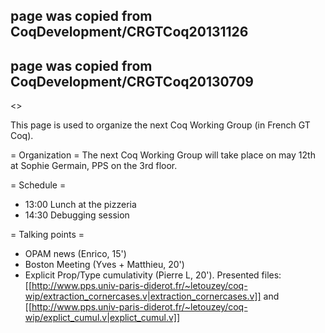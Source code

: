 ## page was copied from CoqDevelopment/CRGTCoq20131126
## page was copied from CoqDevelopment/CRGTCoq20130709
<<TableOfContents>>

This page is used to organize the next Coq Working Group (in French GT Coq).

= Organization =
The next Coq Working Group will take place on may 12th at Sophie Germain, PPS on the 3rd floor.

= Schedule =
 * 13:00 Lunch at the pizzeria
 * 14:30 Debugging session

= Talking points =
 * OPAM news (Enrico, 15')
 * Boston Meeting (Yves + Matthieu, 20')
 * Explicit Prop/Type cumulativity (Pierre L, 20'). Presented files: [[http://www.pps.univ-paris-diderot.fr/~letouzey/coq-wip/extraction_cornercases.v|extraction_cornercases.v]] and [[http://www.pps.univ-paris-diderot.fr/~letouzey/coq-wip/explict_cumul.v|explict_cumul.v]]
